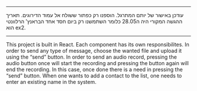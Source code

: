 _________________________________________________________________________________________________________
עודכן באישור של יותם המתרגל. הוספנו רק כפתור ששולח אל עמוד הדירוגים.
תאריך ההגשה המקורי היה ה28.05 כלומר השתמשנו רק ביום חסד אחד
הבראנץ' הרלוונטי הוא ex2.
_________________________________________________________________________________________________________

This project is built in React.
Each component has its own responsibilites.
In order to send any type of message, choose the wanted file and upload it using the “send” button.
In order to send an audio record, pressing the audio button once will start the recording and pressing the button again will end the recording.
In this case, once done there is a need in pressing the “send” button.
When one wants to add a contact to the list, one needs to enter an existing name in the system.
